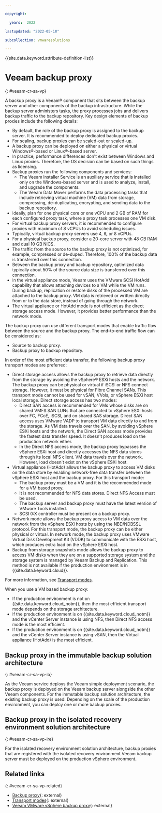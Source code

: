 ```yaml
---

copyright:

  years:  2022

lastupdated: "2022-05-10"

subcollection: vmwaresolutions

---
```


{{site.data.keyword.attribute-definition-list}}

# Veeam backup proxy
{: #veeam-cr-sa-vp}

A backup proxy is a Veeam® component that sits between the backup server and other components of the backup infrastructure. While the backup server administers tasks, the proxy processes jobs and delivers backup traffic to the backup repository. Key design elements of backup proxies include the following details:

* By default, the role of the backup proxy is assigned to the backup server. It is recommended to deploy dedicated backup proxies.
* For scaling, backup proxies can be scaled-out or scaled-up.
* A backup proxy can be deployed on either a physical or virtual Windows®-based or Linux®-based server.
* In practice, performance differences don't exist between Windows and Linux proxies. Therefore, the OS decision can be based on such things as licensing.
* Backup proxies run the following components and services:
   * The Veeam Installer Service is an auxiliary service that is installed only on the Windows-based server and is used to analyze, install, and upgrade the components.
   * The Veeam Data Mover performs the data processing tasks that include retrieving virtual machine (VM) data from storage, compressing, de-duplicating, encrypting, and sending data to the backup repository.
* Ideally, plan for one physical core or one vCPU and 2 GB of RAM for each configured proxy task, where a proxy task processes one VM disk.
* For virtual backup proxy servers, it is recommended to configure proxies with maximum of 8 vCPUs to avoid scheduling issues.
* Typically, virtual backup proxy servers use 4, 6, or 8 vCPUs.
* For a physical backup proxy, consider a 20-core server with 48 GB RAM and dual 10 GB NICS.
* The traffic from the source to the backup proxy is not optimized, for example, compressed or de-duped. Therefore, 100% of the backup data is transferred over this connection.
* Between the backup proxy and backup repository, optimized data typically about 50% of the source data size is transferred over this connection.
* In the virtual appliance mode, Veeam uses the VMware SCSI HotAdd capability that allows attaching devices to a VM while the VM runs. During backup, replication or restore disks of the processed VM are attached to the backup proxy. VM data is retrieved or written directly from or to the data store, instead of going through the network.
* The virtual appliance or HotAdd mode is not efficient as the direct storage access mode. However, it provides better performance than the network mode.

The backup proxy can use different transport modes that enable traffic flow between the source and the backup proxy. The end-to-end traffic flow can be considered as:

* Source to backup proxy.
* Backup proxy to backup repository.

In order of the most efficient data transfer, the following backup proxy transport modes are preferred:

* Direct storage access allows the backup proxy to retrieve data directly from the storage by avoiding the vSphere® ESXi hosts and the network. The backup proxy can be physical or virtual if iSCSI or NFS connect storage. However, it must be physical for Fibre Channel SANs. This transport mode cannot be used for vSAN, VVols, or vSphere ESXi host local storage. Direct storage access has two modes:
   * Direct SAN access is recommended for VMs whose disks are on shared VMFS SAN LUNs that are connected to vSphere ESXi hosts over FC, FCoE, iSCSI, and on shared SAS storage. Direct SAN access uses VMware VADP to transport VM data directly to and from the storage. As VM data travels over the SAN, by avoiding vSphere ESXi hosts and the network, the Direct SAN access mode provides the fastest data transfer speed. It doesn't produces load on the production network either.
   * In the Direct NFS access mode, the backup proxy bypasses the vSphere ESXi host and directly accesses the NFS data stores through its local NFS client. VM data travels over the network. However, load doesn't exist on the vSphere ESXi host.
* Virtual appliance (HotAdd) allows the backup proxy to access VM disks on the data store by enabling network-free data transfer between the vSphere ESXi host and the backup proxy. For this transport mode:
   * The backup proxy must be a VM and it is the recommended mode for a VM based proxy.
   * It is not recommended for NFS data stores. Direct NFS Access must be used.
   * The backup server and backup proxy must have the latest version of VMware Tools installed.
   * SCSI 0:X controller must be present on a backup proxy.
* Network mode allows the backup proxy access to VM data over the network from the vSphere ESXi hosts by using the NBD/NDBSSL protocol. For this transport mode, the backup proxy can be either physical or virtual. In network mode, the backup proxy uses VMware Virtual Disk Development Kit (VDDK) to communicate with the ESXi host, which produces extra load on the vSphere ESXi host.
* Backup from storage snapshots mode allows the backup proxy to access VM disks when they are on a supported storage system and the storage system is managed by Veeam Backup and Replication. This method is not available if the production environment is in {{site.data.keyword.cloud}}.

For more information, see [Transport modes](https://helpcenter.veeam.com/docs/backup/vsphere/transport_modes.html?ver=110).

When you use a VM based backup proxy:

* If the production environment is not on {{site.data.keyword.cloud_notm}}, then the most efficient transport mode depends on the storage architecture.
* If the production environment is on {{site.data.keyword.cloud_notm}} and the vCenter Server instance is using NFS, then Direct NFS access mode is the most efficient.
* If the production environment is on {{site.data.keyword.cloud_notm}} and the vCenter Server instance is using vSAN, then the Virtual appliance (HotAdd) is the most efficient.

## Backup proxy in the immutable backup solution architecture
{: #veeam-cr-sa-vp-ib}

As the Veeam service deploys the Veeam simple deployment scenario, the backup proxy is deployed on the Veeam backup server alongside the other Veeam components. For the immutable backup solution architecture, the existing backup proxy is used. Depending on the scale of the production environment, you can deploy one or more backup proxies.

## Backup proxy in the isolated recovery environment solution architecture
{: #veeam-cr-sa-vp-ire}

For the isolated recovery environment solution architecture, backup proxies that are registered with the isolated recovery environment Veeam backup server must be deployed on the production vSphere environment.

## Related links
{: #veeam-cr-sa-vp-related}

* [Backup proxy](https://helpcenter.veeam.com/docs/backup/vsphere/backup_proxy.html?ver=110){: external}
* [Transport modes](https://helpcenter.veeam.com/docs/backup/vsphere/transport_modes.html?ver=110){: external}
* [Veeam VMware vSphere backup proxy](https://bp.veeam.com/vbr/2_Design_Structures/D_Veeam_Components/D_backup_proxies/vmware_proxies.html#veeam-vmware-vsphere-backup-proxy){: external}
